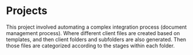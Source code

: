 # Projects
This project involved automating a complex integration process (document management process).
Where different client files are created based on templates, and then client folders and subfolders are also generated.
Then those files are categorized according to the stages within each folder. 
